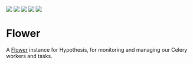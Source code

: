 <a><img src="https://img.shields.io/badge/python-3.12-success"></a>
<a href="https://github.com/hypothesis/flower/blob/main/LICENSE"><img src="https://img.shields.io/badge/license-BSD--2--Clause-success"></a>
<a href="https://github.com/hypothesis/cookiecutters/tree/main/pyapp"><img src="https://img.shields.io/badge/cookiecutter-pyapp-success"></a>
<a href="https://black.readthedocs.io/en/stable/"><img src="https://img.shields.io/badge/code%20style-black-000000"></a>
<a href="https://github.com/hypothesis/flower/tree/main/docs"><img src="https://img.shields.io/badge/docs-✓-brightgreen"></a>

# Flower

A [Flower](https://flower.readthedocs.io/) instance for Hypothesis, for
monitoring and managing our Celery workers and tasks.
